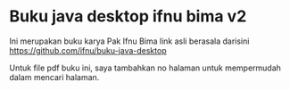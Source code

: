 # Buku java desktop ifnu bima v2

Ini merupakan buku karya Pak Ifnu Bima link asli berasala darisini https://github.com/ifnu/buku-java-desktop

Untuk file pdf buku ini, saya tambahkan no halaman untuk mempermudah dalam mencari halaman.
